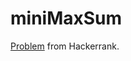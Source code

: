 # miniMaxSum
[Problem](https://www.hackerrank.com/challenges/mini-max-sum/problem) from Hackerrank.
